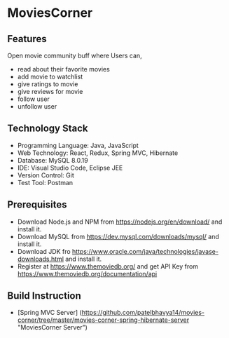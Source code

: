 # MoviesCorner

## Features
Open movie community buff where Users can,
- read about their favorite movies
- add movie to watchlist
- give ratings to movie
- give reviews for movie
- follow user
- unfollow user

## Technology Stack
- Programming Language: Java, JavaScript
- Web Technology: React, Redux, Spring MVC, Hibernate
- Database: MySQL 8.0.19
- IDE: Visual Studio Code, Eclipse JEE
- Version Control: Git
- Test Tool: Postman

## Prerequisites
- Download Node.js and NPM from https://nodejs.org/en/download/ and install it.
- Download MySQL from https://dev.mysql.com/downloads/mysql/ and install it.
- Download JDK fro https://www.oracle.com/java/technologies/javase-downloads.html and install it.
- Register at https://www.themoviedb.org/ and get API Key from https://www.themoviedb.org/documentation/api

## Build Instruction
- [Spring MVC Server] (https://github.com/patelbhavya14/movies-corner/tree/master/movies-corner-spring-hibernate-server "MoviesCorner Server")
